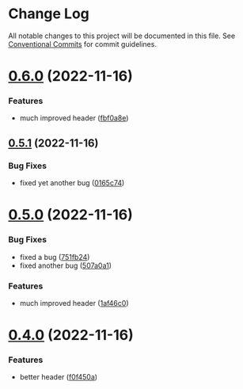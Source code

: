 # Change Log

All notable changes to this project will be documented in this file.
See [Conventional Commits](https://conventionalcommits.org) for commit guidelines.

# [0.6.0](https://github.com/uschtwill/mono-NAIVE/compare/v0.5.1...v0.6.0) (2022-11-16)


### Features

* much improved header ([fbf0a8e](https://github.com/uschtwill/mono-NAIVE/commit/fbf0a8e4c510d9304b5b05862c232fd20d7691b5))





## [0.5.1](https://github.com/uschtwill/mono-NAIVE/compare/v0.5.0...v0.5.1) (2022-11-16)


### Bug Fixes

* fixed yet another bug ([0165c74](https://github.com/uschtwill/mono-NAIVE/commit/0165c7406776806777550f2563a5cae0b9cb61f4))





# [0.5.0](https://github.com/uschtwill/mono-NAIVE/compare/v0.4.0...v0.5.0) (2022-11-16)


### Bug Fixes

* fixed a bug ([751fb24](https://github.com/uschtwill/mono-NAIVE/commit/751fb24e5bb0300091564f0ff3b37bc1de9eb225))
* fixed another bug ([507a0a1](https://github.com/uschtwill/mono-NAIVE/commit/507a0a1a5551465150ae0183c150c493524cbba8))


### Features

* much improved header ([1af46c0](https://github.com/uschtwill/mono-NAIVE/commit/1af46c0761aadbe0acbffcf4821c7a07764a7e1e))





# [0.4.0](https://github.com/uschtwill/mono-NAIVE/compare/v0.3.2...v0.4.0) (2022-11-16)


### Features

* better header ([f0f450a](https://github.com/uschtwill/mono-NAIVE/commit/f0f450a38e18964cbbeb9d1cfa8d420be3a91be6))
